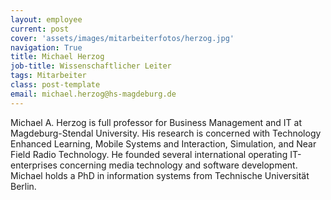 ```yaml
---
layout: employee
current: post
cover: 'assets/images/mitarbeiterfotos/herzog.jpg'
navigation: True
title: Michael Herzog
job-title: Wissenschaftlicher Leiter
tags: Mitarbeiter
class: post-template
email: michael.herzog@hs-magdeburg.de
---
```


Michael A. Herzog is full professor for Business Management and IT at Magdeburg-Stendal University. His research is concerned with Technology Enhanced Learning, Mobile Systems and Interaction, Simulation, and Near Field Radio Technology. He founded several international operating IT-enterprises concerning media technology and software development. Michael holds a PhD in information systems from Technische Universität Berlin.

